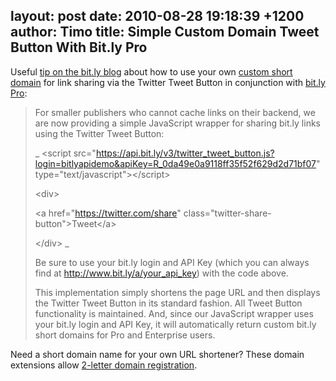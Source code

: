 layout: post
date: 2010-08-28 19:18:39 +1200
author: Timo
title: Simple Custom Domain Tweet Button With Bit.ly Pro
----

Useful [tip on the bit.ly blog](http://blog.bit.ly/post/1003484046/more-tips-for-using-bit-ly-with-publishing-tools) about how to use your own [custom short domain](https://iwantmyname.com/short-domain-search) for link sharing via the Twitter Tweet Button in conjunction with [bit.ly Pro](https://iwantmyname.com/services/url-shortener/bit.ly-pro-custom-domain-short-url-forwarding-service):

> For smaller publishers who cannot cache links on their backend, we are now providing a simple JavaScript wrapper for sharing bit.ly links using the Twitter Tweet Button:
>
>  _
> &lt;script src="https://api.bit.ly/v3/twitter_tweet_button.js?login=bitlyapidemo&apiKey=R_0da49e0a9118ff35f52f629d2d71bf07" type="text/javascript"&gt;&lt;/script&gt;
>
>  &lt;div&gt;
>
>  &lt;a href="https://twitter.com/share" class="twitter-share-button"&gt;Tweet&lt;/a&gt; 
>
>  &lt;/div&gt;
> _
>
>  Be sure to use your bit.ly login and API Key (which you can always find at http://www.bit.ly/a/your_api_key) with the code above.
>
>  This implementation simply shortens the page URL and then displays the Twitter Tweet Button in its standard fashion. All Tweet Button functionality is maintained.  And, since our JavaScript wrapper uses your bit.ly login and API Key, it will automatically return custom bit.ly short domains for Pro and Enterprise users.

Need a short domain name for your own URL shortener? These domain extensions allow [2-letter domain registration](https://iwantmyname.com/short-domain-search).
